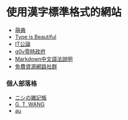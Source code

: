 
 使用漢字標準格式的網站
========================

- [萌典](https://moedict.tw/)
- [Type is Beautiful](http://www.typeisbeautiful.com/psa/gutenberg-in-shanghai/)
- [IT公論](http://itgonglun.com/)
- [g0v零時政府](http://g0v.tw/)
- [Markdown中文語法說明](http://markdown.tw/)
- [免費資源網路社群](http://free.com.tw/)

### 個人部落格 <!-- #blog -->
- <a lang='ja' href='http://westantennanote.tumblr.com/'>ニシの雑記帳</a>
- [G. T. WANG](http://blog.gtwang.org)
- [au](http://audrey.nu)

